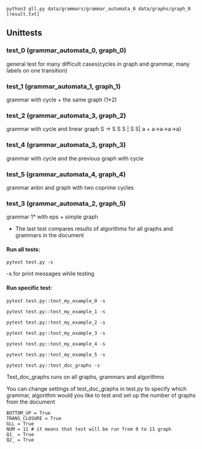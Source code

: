 ```
python3 gll.py data/grammars/grammar_automata_0 data/graphs/graph_0 [result.txt]
```
## Unittests 
### test_0 (grammar_automata_0, graph_0) 
general test for many difficult cases(cycles in graph and grammar, many labels on one transition)
### test_1 (grammar_automata_1, graph_1) 
grammar with cycle + the same graph (1*2)
### test_2 (grammar_automata_3, graph_2)
grammar with cycle and linear graph
S -> S S S | S S| a + a->a->a->a)
### test_4 (grammar_automata_3, graph_3)
grammar with cycle and the previous graph with cycle
### test_5 (grammar_automata_4, graph_4)
grammar anbn and graph with two coprime cycles
### test_3 (grammar_automata_2, graph_5) 
grammar 1* with eps + simple graph
- The last test compares results of algorithms for all graphs and grammars in the document
#### Run all tests:
```
pytest test.py -s
```
-s for print messages while testing
#### Run specific test:
```
pytest test.py::test_my_example_0 -s
```
```
pytest test.py::test_my_example_1 -s
```
```
pytest test.py::test_my_example_2 -s
```
```
pytest test.py::test_my_example_3 -s
```
```
pytest test.py::test_my_example_4 -s
```
```
pytest test.py::test_my_example_5 -s
```
```
pytest test.py::test_doc_graphs -s
```
Test_doc_graphs runs on all graphs, grammars and algorithms

You can change settings of test_doc_graphs in test.py to specify which grammar, algorithm would you like to test and set up the number of graphs from the document
```
BOTTOM_UP = True
TRANS_CLOSURE = True
GLL = True
NUM = 11 # it means that test will be run from 0 to 11 graph
Q1_ = True
Q2_ = True
```
